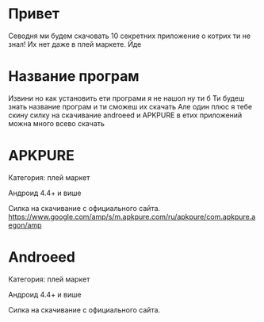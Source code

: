 # Привет 
Севодня ми будем скачовать 10 секретних приложение
о котрих ти не знал! Их нет даже в плей маркете.
Йде
# Название програм

Извини но как установить ети програми я не нашол ну ти б
Ти будеш знать название програм и ти сможеш их скачать
Але один плюс я тебе скину силку на скачивание androeed и
APKPURE в етих приложений можна много всево скачать 

# APKPURE

Категория: плей маркет

Андроид 4.4+ и више

Силка на скачивание с официального сайта.
https://www.google.com/amp/s/m.apkpure.com/ru/apkpure/com.apkpure.aegon/amp


# Androeed

Категория: плей маркет 

Андроид 4.4+ и више

Силка на скачивание с официального сайта.
